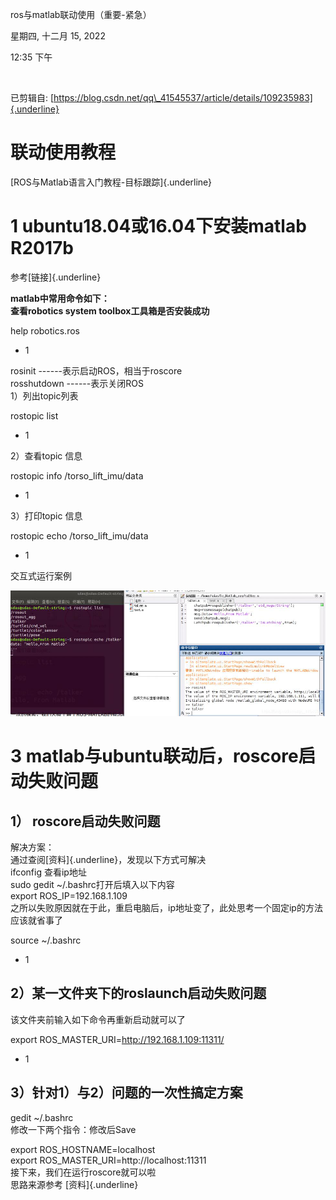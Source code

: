 ros与matlab联动使用（重要-紧急）

星期四, 十二月 15, 2022

12:35 下午

 

已剪辑自: [https://blog.csdn.net/qq\_41545537/article/details/109235983]{.underline}

联动使用教程
============

[ROS与Matlab语言入门教程-目标跟踪]{.underline}

1 ubuntu18.04或16.04下安装matlab R2017b
=======================================

参考[链接]{.underline}

**matlab中常用命令如下：**\
**查看robotics system toolbox工具箱是否安装成功**

help robotics.ros

-   1

rosinit ------表示启动ROS，相当于roscore\
rosshutdown ------表示关闭ROS\
1）列出topic列表

rostopic list

-   1

2）查看topic 信息

rostopic info /torso\_lift\_imu/data

-   1

3）打印topic 信息

rostopic echo /torso\_lift\_imu/data

-   1

交互式运行案例

![](../../../assets/023_ros与matlab联动使用（重要-紧急）_000.png)

3 matlab与ubuntu联动后，roscore启动失败问题
===========================================

1） roscore启动失败问题
-----------------------

解决方案：\
通过查阅[资料]{.underline}，发现以下方式可解决\
ifconfig 查看ip地址\
sudo gedit \~/.bashrc打开后填入以下内容\
export ROS\_IP=192.168.1.109\
之所以失败原因就在于此，重启电脑后，ip地址变了，此处思考一个固定ip的方法应该就省事了

source \~/.bashrc

-   1

2）某一文件夹下的roslaunch启动失败问题
--------------------------------------

该文件夹前输入如下命令再重新启动就可以了

export ROS\_MASTER\_URI=http://192.168.1.109:11311/

-   1

3）针对1）与2）问题的一次性搞定方案
-----------------------------------

gedit \~/.bashrc\
修改一下两个指令：修改后Save

export ROS\_HOSTNAME=localhost\
export ROS\_MASTER\_URI=http://localhost:11311\
接下来，我们在运行roscore就可以啦\
思路来源参考 [资料]{.underline}
